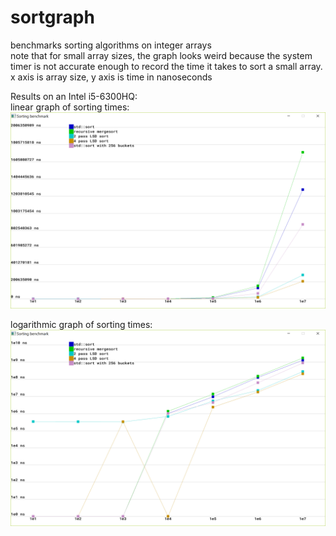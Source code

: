 # sortgraph
benchmarks sorting algorithms on integer arrays  
note that for small array sizes, the graph looks weird because the system timer is not accurate enough to record the time it takes to sort a small array.  
x axis is array size, y axis is time in nanoseconds  

Results on an Intel i5-6300HQ:  
linear graph of sorting times:  
![alt text](https://github.com/kliu31415/sortgraph/blob/master/linear.png?raw=true)

logarithmic graph of sorting times:
![alt text](https://github.com/kliu31415/sortgraph/blob/master/logarithmic.png?raw=true)
